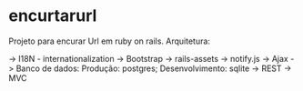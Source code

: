 # encurtarurl
Projeto para encurar Url em ruby on rails.
Arquitetura:

 -> I18N -  internationalization
 -> Bootstrap
 -> rails-assets
 -> notify.js
 -> Ajax
 -> Banco de dados: Produção: postgres; Desenvolvimento: sqlite
 -> REST
 -> MVC
